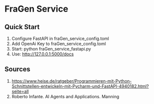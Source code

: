 # FraGen Service
## Quick Start
1. Configure FastAPI in fraGen_service_config.toml
2. Add OpenAi Key to fraGen_service_config.toml
3. Start: python fraGen_service_fastapi.py
4. Use: http://127.0.0.1:5000/docs
## Sources
1. https://www.heise.de/ratgeber/Programmieren-mit-Python-Schnittstellen-entwickeln-mit-Pycharm-und-FastAPI-4940182.html?seite=all
2. Roberto Infante. AI Agents and Applications. Manning
